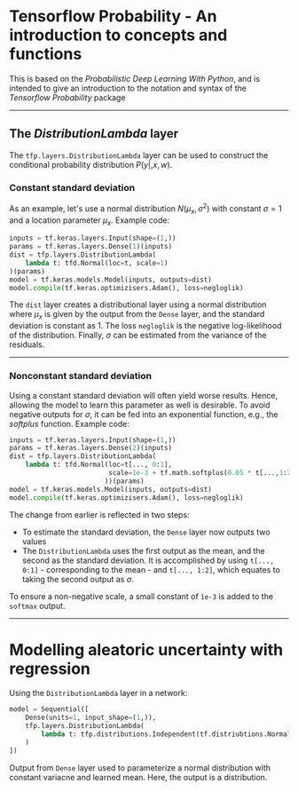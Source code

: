 # Tensorflow Probability - An introduction to concepts and functions

This is based on the *Probabilistic Deep Learning With Python*, and is intended to give an introduction to the notation and syntax of the *Tensorflow Probability* package
___
## The *DistributionLambda* layer
The `tfp.layers.DistributionLambda` layer can be used to construct the conditional probability distribution $P(y|,x,w)$.<br>

### Constant standard deviation
As an example, let's use a normal distribution $N(\mu_x, \sigma^2)$ with constant $\sigma=1$ and a location parameter $\mu_x$. Example code:
```Python
inputs = tf.keras.layers.Input(shape=(1,))
params = tf.keras.layers.Dense(1)(inputs)
dist = tfp.layers.DistributionLambda(
    lambda t: tfd.Normal(loc=t, scale=1)
)(params)
model = tf.keras.models.Model(inputs, outputs=dist)
model.compile(tf.keras.optimizisers.Adam(), loss=negloglik)
```
The `dist` layer creates a distributional layer using a normal distribution where $\mu_x$ is given by the output from the `Dense` layer, and the standard deviation is constant as 1. The loss `negloglik` is the negative log-likelihood of the distribution. Finally, $\sigma$ can be estimated from the variance of the residuals. 
___
### Nonconstant standard deviation
Using a constant standard deviation will often yield worse results. Hence, allowing the model to learn this parameter as well is desirable.  To avoid negative outputs for $\sigma$, it can be fed into an exponential function, e.g., the *softplus* function. Example code:
```Python
inputs = tf.keras.layers.Input(shape=(1,))
params = tf.keras.layers.Dense(2)(inputs)
dist = tfp.layers.DistributionLambda(
    lambda t: tfd.Normal(loc=t[..., 0:1], 
                         scale=1e-3 + tf.math.softplus(0.05 * t[...,1:2])
                        ))(params)
model = tf.keras.models.Model(inputs, outputs=dist)
model.compile(tf.keras.optimizisers.Adam(), loss=negloglik)
```
The change from earlier is reflected in two steps:
* To estimate the standard deviation, the `Dense` layer now outputs two values
* The `DistributionLambda` uses the first output as the mean, and the second as the standard deviation. It is accomplished by using `t[..., 0:1]` - corresponding to the mean - and `t[..., 1:2]`, which equates to taking the second output as $\sigma$.

To ensure a non-negative scale, a small constant of `1e-3` is added to the `softmax` output. 
___
# Modelling aleatoric uncertainty with regression
Using the `DistributionLambda` layer in a network:
```Python
model = Sequential([
    Dense(units=1, input_shape=(1,)),
    tfp.layers.DistributionLambda(
        lambda t: tfp.distributions.Independent(tf.distriubtions.Normal(loc=t, scale=1))
    )
])
```
Output from `Dense` layer used to parameterize a normal distribution with constant variacne and learned mean. Here, the output is a distribution. 
